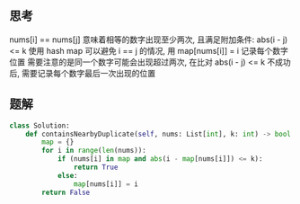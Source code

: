 ## 思考

nums[i] == nums[j] 意味着相等的数字出现至少两次, 且满足附加条件: abs(i - j) <= k
使用 hash map 可以避免 i == j 的情况, 用 map[nums[i]] = i 记录每个数字位置
需要注意的是同一个数字可能会出现超过两次, 在比对 abs(i - j) <= k 不成功后, 需要记录每个数字最后一次出现的位置

## 题解

```python
class Solution:
    def containsNearbyDuplicate(self, nums: List[int], k: int) -> bool:
        map = {}
        for i in range(len(nums)):
            if (nums[i] in map and abs(i - map[nums[i]]) <= k):
                return True
            else:
                map[nums[i]] = i
        return False
```
